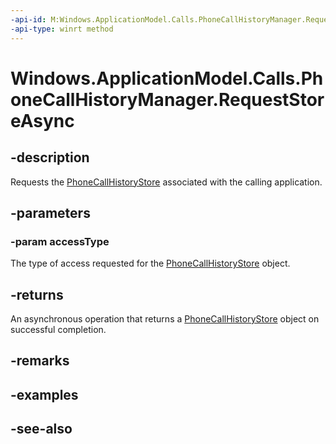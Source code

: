 ```yaml
---
-api-id: M:Windows.ApplicationModel.Calls.PhoneCallHistoryManager.RequestStoreAsync(Windows.ApplicationModel.Calls.PhoneCallHistoryStoreAccessType)
-api-type: winrt method
---
```


<!-- Method syntax
public Windows.Foundation.IAsyncOperation<Windows.ApplicationModel.Calls.PhoneCallHistoryStore> RequestStoreAsync(Windows.ApplicationModel.Calls.PhoneCallHistoryStoreAccessType accessType)
-->

# Windows.ApplicationModel.Calls.PhoneCallHistoryManager.RequestStoreAsync

## -description
Requests the [PhoneCallHistoryStore](phonecallhistorystore.md) associated with the calling application.

## -parameters
### -param accessType
The type of access requested for the [PhoneCallHistoryStore](phonecallhistorystore.md) object.

## -returns
An asynchronous operation that returns a [PhoneCallHistoryStore](phonecallhistorystore.md) object on successful completion.

## -remarks

## -examples

## -see-also
